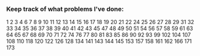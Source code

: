 ### Keep track of what problems I've done:
1
2
3
4
6
7
8
9
10
11
12
13
14
15
16
17 
18
19
20
21
22
24
25
26
27
28
29
31
32
33
34
35
36
37
38
39
40
41
42
43
45
47
48
49
50
51
54
56
57
58
59
61
63
64
65
67
68
69
70
71
72
74
76
77
80
81
83
85
86
90
92
93
99
102
104
107
108
110
118
120
122
126
128
134
141
143
144
145
153
157
158
161
162
166
171
173
